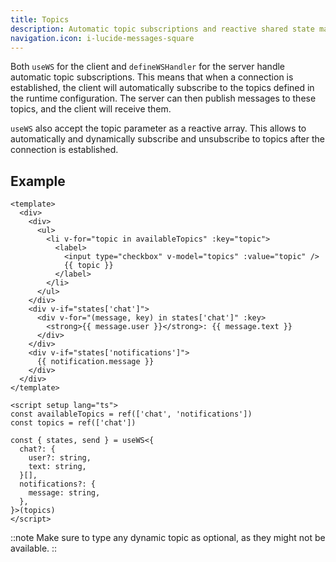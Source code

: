 ```yaml
---
title: Topics
description: Automatic topic subscriptions and reactive shared state management.
navigation.icon: i-lucide-messages-square
---
```


Both `useWS` for the client and `defineWSHandler` for the server handle automatic topic subscriptions. This means that when a connection is established, the client will automatically subscribe to the topics defined in the runtime configuration. The server can then publish messages to these topics, and the client will receive them.

`useWS` also accept the topic parameter as a reactive array. This allows to automatically and dynamically subscribe and unsubscribe to topics after the connection is established.

## Example

```vue
<template>
  <div>
    <div>
      <ul>
        <li v-for="topic in availableTopics" :key="topic">
          <label>
            <input type="checkbox" v-model="topics" :value="topic" />
            {{ topic }}
          </label>
        </li>
      </ul>
    </div>
    <div v-if="states['chat']">
      <div v-for="(message, key) in states['chat']" :key>
        <strong>{{ message.user }}</strong>: {{ message.text }}
      </div>
    </div>
    <div v-if="states['notifications']">
      {{ notification.message }}
    </div>
  </div>
</template>

<script setup lang="ts">
const availableTopics = ref(['chat', 'notifications'])
const topics = ref(['chat'])

const { states, send } = useWS<{
  chat?: {
    user?: string,
    text: string,
  }[],
  notifications?: {
    message: string,
  },
}>(topics)
</script>
```

::note
Make sure to type any dynamic topic as optional, as they might not be available.
::
